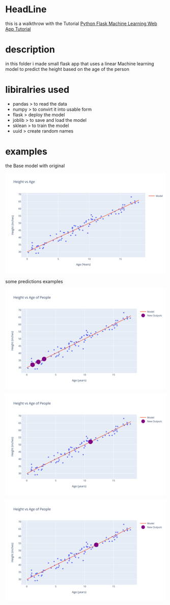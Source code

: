 
# HeadLine 
this is a walkthrow with the Tutorial [Python Flask Machine Learning Web App Tutorial](https://www.youtube.com/watch?v=qNF1HqBvpGE)

# description
in this folder i made small flask app that uses a linear Machine learning model to predict the height based on the age of the person  

# libiralries used 

* pandas > to read the data 
* numpy > to convirt it into usable form
* flask > deploy the model 
* joblib > to save and load the model 
* sklean > to train the model 
* uuid > create random names 

# examples 

the Base model with original 

![alt text](APP\static\base_pic.svg)

some predictions examples 

![alt text](APP\static\predictions_pic.svg)

![alt text](APP\static\4aa768b6b3254ab2b30b286e3cfac308.svg)

![alt text](APP\static\e26466d3e2c54143b10320ac92e334d5.svg)
